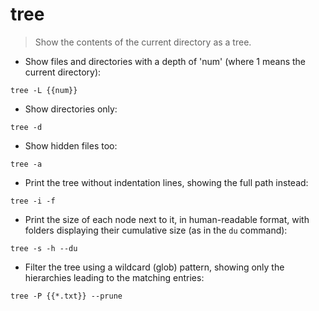 # tree

> Show the contents of the current directory as a tree.

- Show files and directories with a depth of 'num' (where 1 means the current directory):

`tree -L {{num}}`

- Show directories only:

`tree -d`

- Show hidden files too:

`tree -a`

- Print the tree without indentation lines, showing the full path instead:

`tree -i -f`

- Print the size of each node next to it, in human-readable format, with folders displaying their cumulative size (as in the `du` command):

`tree -s -h --du`

- Filter the tree using a wildcard (glob) pattern, showing only the hierarchies leading to the matching entries:

`tree -P {{*.txt}} --prune`
